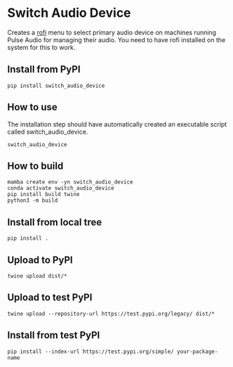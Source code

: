 # Switch Audio Device

Creates a [rofi](https://github.com/davatorium/rofi) menu to select primary audio device on machines running Pulse Audio for managing their audio. You need to have rofi installed on the system for this to work.

## Install from PyPI
```
pip install switch_audio_device
```

## How to use
The installation step should have automatically created an executable script called switch_audio_device.

```
switch_audio_device
```


## How to build

```
mamba create env -yn switch_audio_device
conda activate switch_audio_device
pip install build twine
python3 -m build
```

## Install from local tree

```
pip install .
```

##  Upload to PyPI
```
twine upload dist/*
```
## Upload to test PyPI
```
twine upload --repository-url https://test.pypi.org/legacy/ dist/*
```

## Install from test PyPI
```
pip install --index-url https://test.pypi.org/simple/ your-package-name
```

